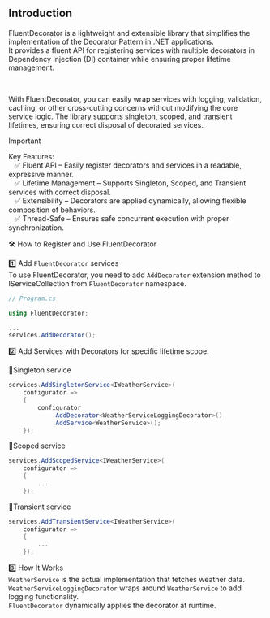 ## Introduction
FluentDecorator is a lightweight and extensible library that simplifies the implementation of the Decorator Pattern in .NET applications.
<br>
It provides a fluent API for registering services with multiple decorators in Dependency Injection (DI) container while ensuring proper lifetime management.

<br>

With FluentDecorator, you can easily wrap services with logging, validation, caching, or other cross-cutting concerns without modifying the core service logic. The library supports singleton, scoped, and transient lifetimes, ensuring correct disposal of decorated services.

> [!IMPORTANT]
> Key Features:<br>
> &nbsp;&nbsp;&nbsp;✅ Fluent API – Easily register decorators and services in a readable, expressive manner.<br>
> &nbsp;&nbsp;&nbsp;✅ Lifetime Management – Supports Singleton, Scoped, and Transient services with correct disposal.<br>
> &nbsp;&nbsp;&nbsp;✅ Extensibility – Decorators are applied dynamically, allowing flexible composition of behaviors.<br>
> &nbsp;&nbsp;&nbsp;✅ Thread-Safe – Ensures safe concurrent execution with proper synchronization.<br>

🛠️ How to Register and Use FluentDecorator

1️⃣ Add `FluentDecorator` services<br>
To use FluentDecorator, you need to add `AddDecorator` extension method to IServiceCollection from `FluentDecorator` namespace.
```C#
// Program.cs

using FluentDecorator;

...
services.AddDecorator();
```

2️⃣ Add Services with Decorators for specific lifetime scope.

📌Singleton service
```C#
services.AddSingletonService<IWeatherService>(
    configurator =>
    {
        configurator
            .AddDecorator<WeatherServiceLoggingDecorator>()
            .AddService<WeatherService>();
    });
```

📌Scoped service
```C#
services.AddScopedService<IWeatherService>(
    configurator =>
    {
        ...
    });
```

📌Transient service
```C#
services.AddTransientService<IWeatherService>(
    configurator =>
    {
        ...
    });
```

3️⃣ How It Works<br>
`WeatherService` is the actual implementation that fetches weather data.<br>
`WeatherServiceLoggingDecorator` wraps around `WeatherService` to add logging functionality.<br>
`FluentDecorator` dynamically applies the decorator at runtime.
